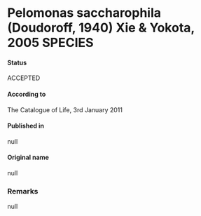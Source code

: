 # Pelomonas saccharophila (Doudoroff, 1940) Xie & Yokota, 2005 SPECIES

#### Status
ACCEPTED

#### According to
The Catalogue of Life, 3rd January 2011

#### Published in
null

#### Original name
null

### Remarks
null